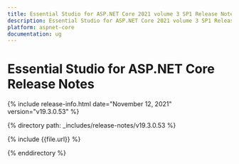 ```yaml
---
title: Essential Studio for ASP.NET Core 2021 volume 3 SP1 Release Notes  
description: Essential Studio for ASP.NET Core 2021 volume 3 SP1 Release Notes  
platform: aspnet-core
documentation: ug
---
```


# Essential Studio for ASP.NET Core  Release Notes  

{% include release-info.html date="November 12, 2021"  version="v19.3.0.53" %} 


{% directory path: _includes/release-notes/v19.3.0.53 %}

{% include {{file.url}} %}

{% enddirectory %}